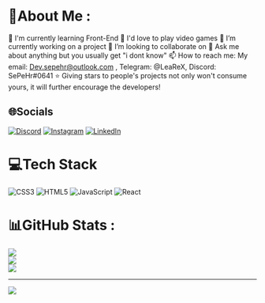 # 💫About Me :
🌱 I'm currently learning Front-End
💓 I'd love to play video games
🔭 I’m currently working on a project
👯 I’m looking to collaborate on 
💬 Ask me about anything but you usually get "i dont know"
📫 How to reach me: My email: Dev.sepehr@outlook.com , Telegram: @LeaReX, Discord: SePeHr#0641
⭐ Giving stars to people's projects not only won't consume yours, it will further encourage the developers!

## 🌐Socials
[![Discord](https://img.shields.io/badge/Discord-%237289DA.svg?logo=discord&logoColor=white)](htttps://discord.gg/https://discord.com/users/394974967906828288) [![Instagram](https://img.shields.io/badge/Instagram-%23E4405F.svg?logo=Instagram&logoColor=white)](https://instagram.com/https://www.instagram.com/_sepiix/) [![LinkedIn](https://img.shields.io/badge/LinkedIn-%230077B5.svg?logo=linkedin&logoColor=white)](https://linkedin.com/in/https://www.linkedin.com/in/sepehr-aghapoor-52360a21b/) 

# 💻Tech Stack
![CSS3](https://img.shields.io/badge/css3-%231572B6.svg?style=for-the-badge&logo=css3&logoColor=white) ![HTML5](https://img.shields.io/badge/html5-%23E34F26.svg?style=for-the-badge&logo=html5&logoColor=white) ![JavaScript](https://img.shields.io/badge/javascript-%23323330.svg?style=for-the-badge&logo=javascript&logoColor=%23F7DF1E) ![React](https://img.shields.io/badge/react-%2320232a.svg?style=for-the-badge&logo=react&logoColor=%2361DAFB)
# 📊GitHub Stats :
![](https://github-readme-stats.vercel.app/api?username=LeaReXx&theme=great-gatsby&hide_border=false&include_all_commits=false&count_private=true)<br/>
![](https://github-readme-streak-stats.herokuapp.com/?user=LeaReXx&theme=great-gatsby&hide_border=false)<br/>
![](https://github-readme-stats.vercel.app/api/top-langs/?username=LeaReXx&theme=great-gatsby&hide_border=false&include_all_commits=false&count_private=true&layout=compact)

---
[![](https://visitcount.itsvg.in/api?id=LeaReXx&icon=7&color=3)](https://visitcount.itsvg.in)
